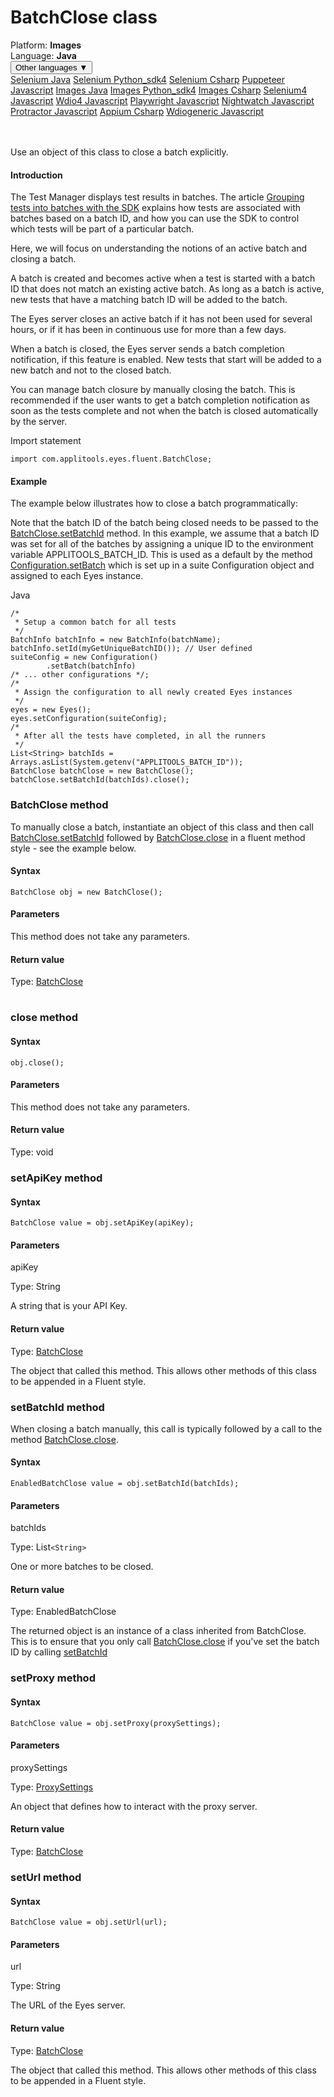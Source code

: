 # BatchClose class
<div class='platform-bar-container-div'><div class='platform-bar-div'>Platform:  <b> Images</b>
</div><div class='platform-bar-div'>Language: <b>Java</b></div><div class='dropdown-button-container-div'><button class='sdk-language-dropdown-button'>Other languages ▼</button><div class='dropdown-content'>
<a href='../../selenium/java/batchclose'>Selenium Java</a>
<a href='../../selenium/python_sdk4/batchclose'>Selenium Python_sdk4</a>
<a href='../../selenium/csharp/batchclose'>Selenium Csharp</a>
<a href='../../puppeteer/javascript/batchclose'>Puppeteer Javascript</a>
<a href='../../images/java/batchclose'>Images Java</a>
<a href='../../images/python_sdk4/batchclose'>Images Python_sdk4</a>
<a href='../../images/csharp/batchclose'>Images Csharp</a>
<a href='../../selenium4/javascript/batchclose'>Selenium4 Javascript</a>
<a href='../../wdio4/javascript/batchclose'>Wdio4 Javascript</a>
<a href='../../playwright/javascript/batchclose'>Playwright Javascript</a>
<a href='../../nightwatch/javascript/batchclose'>Nightwatch Javascript</a>
<a href='../../protractor/javascript/batchclose'>Protractor Javascript</a>
<a href='../../appium/csharp/batchclose'>Appium Csharp</a>
<a href='../../wdiogeneric/javascript/batchclose'>Wdiogeneric Javascript</a>
</div></div><br /><br /></div>




Use an object of this class to close a batch explicitly.

#### Introduction


The Test Manager displays test results in batches. The article [Grouping tests into batches with the SDK](https://applitools.com/docs/topics/working-with-test-batches/how-to-group-tests-into-batches.html) explains how tests are associated with batches based on a batch ID, and how you can use the SDK to control which tests will be part of a particular batch.

Here, we will focus on understanding the notions of an active batch and closing a batch.

A batch is created and becomes active when a test is started with a batch ID that does not match an existing active batch. As long as a batch is active, new tests that have a matching batch ID will be added to the batch.

The Eyes server closes an active batch if it has not been used for several hours, or if it has been in continuous use for more than a few days.

When a batch is closed, the Eyes server sends a batch completion notification, if this feature is enabled. New tests that start will be added to a new batch and not to the closed batch.

You can manage batch closure by manually closing the batch. This is recommended if the user wants to get a batch completion notification as soon as the tests complete and not when the batch is closed automatically by the server.

Import statement

    import com.applitools.eyes.fluent.BatchClose;
    	

#### Example


The example below illustrates how to close a batch programmatically:

Note that the batch ID of the batch being closed needs to be passed to the [BatchClose.setBatchId](./batchclose#setbatchid-method) method. In this example, we assume that a batch ID was set for all of the batches by assigning a unique ID to the environment variable APPLITOOLS_BATCH_ID. This is used as a default by the method [Configuration.setBatch](./configuration#setbatch-method) which is set up in a suite Configuration object and assigned to each Eyes instance.

Java

    /*
     * Setup a common batch for all tests
     */
    BatchInfo batchInfo = new BatchInfo(batchName);
    batchInfo.setId(myGetUniqueBatchID()); // User defined
    suiteConfig = new Configuration() 
            .setBatch(batchInfo)
    /* ... other configurations */; 
    /*
     * Assign the configuration to all newly created Eyes instances
     */
    eyes = new Eyes();
    eyes.setConfiguration(suiteConfig);
    /*
     * After all the tests have completed, in all the runners
     */
    List<String> batchIds = Arrays.asList(System.getenv("APPLITOOLS_BATCH_ID"));
    BatchClose batchClose = new BatchClose();
    batchClose.setBatchId(batchIds).close();



### BatchClose method




To manually close a batch, instantiate an object of this class and then call [BatchClose.setBatchId](./batchclose#setbatchid-method) followed by [BatchClose.close](#close-method) in a fluent method style - see the example below.

#### Syntax


    BatchClose obj = new BatchClose();
    

#### Parameters

This method does not take any parameters.

#### Return value

Type:  [BatchClose](./batchclose)

#

### close method
#### Syntax


    obj.close();

#### Parameters

This method does not take any parameters.

#### Return value

Type:  void


### setApiKey method
#### Syntax


    BatchClose value = obj.setApiKey(apiKey);
    

#### Parameters

apiKey

Type: String

A string that is your API Key.

#### Return value

Type:  [BatchClose](./batchclose)

The object that called this method. This allows other methods of this class to be appended in a Fluent style.

### setBatchId method


When closing a batch manually, this call is typically followed by a call to the method [BatchClose.close](#close-method).

#### Syntax


    EnabledBatchClose value = obj.setBatchId(batchIds);
    

#### Parameters

batchIds

Type: List`<String>`

One or more batches to be closed.

#### Return value

Type:  EnabledBatchClose

The returned object is an instance of a class inherited from BatchClose. This is to ensure that you only call [BatchClose.close](#close-method) if you've set the batch ID by calling [setBatchId](#)


### setProxy method
#### Syntax


    BatchClose value = obj.setProxy(proxySettings);
    

#### Parameters

proxySettings

Type: [ProxySettings](./proxysettings)

An object that defines how to interact with the proxy server.

#### Return value

Type:  [BatchClose](./batchclose)

### setUrl method
#### Syntax


    BatchClose value = obj.setUrl(url);
    

#### Parameters

url

Type: String

The URL of the Eyes server.

#### Return value

Type:  [BatchClose](./batchclose)

The object that called this method. This allows other methods of this class to be appended in a Fluent style.
